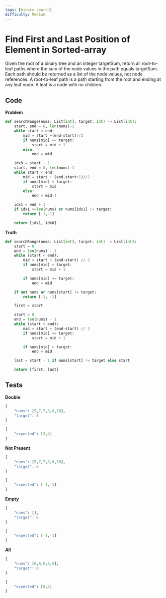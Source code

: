 ```yaml
---
tags: [binary search]
difficulty: Medium
---
```


# Find First and Last Position of Element in Sorted-array
Given the root of a binary tree and an integer targetSum, return all root-to-leaf paths where the sum of the node values in the path equals targetSum. Each path should be returned as a list of the node values, not node references. A root-to-leaf path is a path starting from the root and ending at any leaf node. A leaf is a node with no children.

## Code

**Problem**
```python
def searchRange(nums: List[int], target: int) -> List[int]:
    start, end = 0, len(nums)-1
    while start < end:
        mid = start +(end-start)//2
        if nums[mid] <= target:
            start = mid + 1
        else:
            end = mid

    idx0 = start - 1
    start, end = 0, len(nums)-1
    while start < end:
        mid = start + (end-start+1)//2
        if nums[mid] < target:
            start = mid
        else:
            end = mid-1

    idx1 = end + 1
    if idx1 >=len(nums) or nums[idx1] != target:
        return [-1,-1]

    return [idx1, idx0]
```

**Truth**
```python
def searchRange(nums: List[int], target: int) -> List[int]:
    start = 0
    end = len(nums) - 1
    while (start < end):
        mid = start + (end-start) // 2
        if nums[mid] < target:
            start = mid + 1

        if nums[mid] >= target:
            end = mid

    if not nums or nums[start] != target:
        return [-1, -1]

    first = start

    start = 0
    end = len(nums) - 1
    while (start < end):
        mid = start + (end-start) // 2
        if nums[mid] <= target:
            start = mid + 1

        if nums[mid] > target:
            end = mid

    last = start - 1 if nums[start] != target else start

    return [first, last]
```

## Tests

**Double**
```python
{
    "nums": [5,7,7,8,8,10],
    "target": 8
}
```

```python
{
    "expected": [3,4]
}
```

**Not Present**
```python
{
    "nums": [5,7,7,8,8,10],
    "target": 6
}
```

```python
{
    "expected": [-1,-1]
}
```

**Empty**
```python
{
    "nums": [],
    "target": 6
}
```

```python
{
    "expected": [-1,-1]
}
```

**All**
```python
{
    "nums": [6,6,6,6,6],
    "target": 6
}
```

```python
{
    "expected": [0,4]
}
```